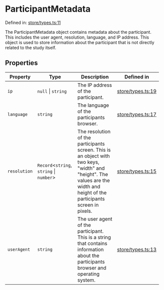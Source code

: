 # ParticipantMetadata

Defined in: [store/types.ts:11](https://github.com/revisit-studies/study/blob/2e617a552035dd6d22a4f8cba7e0d8ac40275f33/src/store/types.ts#L11)

The ParticipantMetadata object contains metadata about the participant. This includes the user agent, resolution, language, and IP address. This object is used to store information about the participant that is not directly related to the study itself.

## Properties

| Property | Type | Description | Defined in |
| ------ | ------ | ------ | ------ |
| <a id="ip"></a> `ip` | `null` \| `string` | The IP address of the participant. | [store/types.ts:19](https://github.com/revisit-studies/study/blob/2e617a552035dd6d22a4f8cba7e0d8ac40275f33/src/store/types.ts#L19) |
| <a id="language"></a> `language` | `string` | The language of the participants browser. | [store/types.ts:17](https://github.com/revisit-studies/study/blob/2e617a552035dd6d22a4f8cba7e0d8ac40275f33/src/store/types.ts#L17) |
| <a id="resolution"></a> `resolution` | `Record`\<`string`, `string` \| `number`\> | The resolution of the participants screen. This is an object with two keys, "width" and "height". The values are the width and height of the participants screen in pixels. | [store/types.ts:15](https://github.com/revisit-studies/study/blob/2e617a552035dd6d22a4f8cba7e0d8ac40275f33/src/store/types.ts#L15) |
| <a id="useragent"></a> `userAgent` | `string` | The user agent of the participant. This is a string that contains information about the participants browser and operating system. | [store/types.ts:13](https://github.com/revisit-studies/study/blob/2e617a552035dd6d22a4f8cba7e0d8ac40275f33/src/store/types.ts#L13) |
